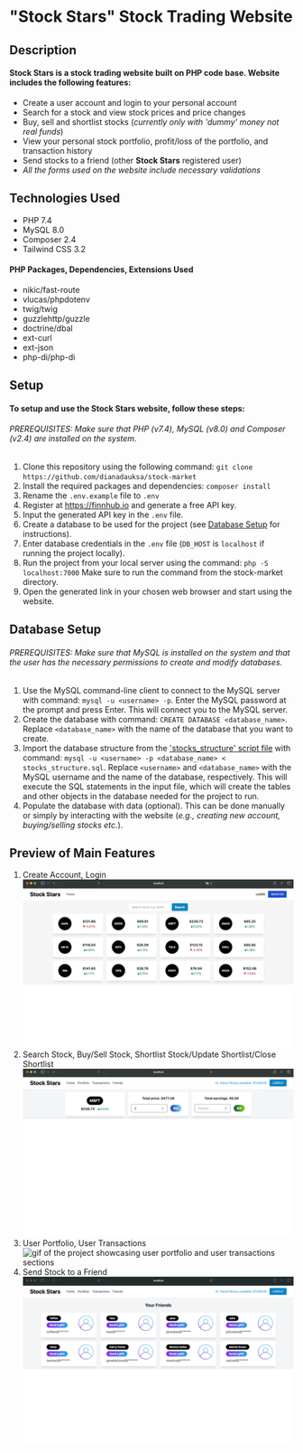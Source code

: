 # "Stock Stars" Stock Trading Website

## Description

#### Stock Stars is a stock trading website built on PHP code base. Website includes the following features:

* Create a user account and login to your personal account
* Search for a stock and view stock prices and price changes
* Buy, sell and shortlist stocks (*currently only with 'dummy' money not real funds*)
* View your personal stock portfolio, profit/loss of the portfolio, and transaction history
* Send stocks to a friend (other **Stock Stars** registered user)
* *All the forms used on the website include necessary validations*

## Technologies Used

* PHP 7.4
* MySQL 8.0
* Composer 2.4
* Tailwind CSS 3.2

#### PHP Packages, Dependencies, Extensions Used

* nikic/fast-route
* vlucas/phpdotenv
* twig/twig
* guzzlehttp/guzzle
* doctrine/dbal
* ext-curl
* ext-json
* php-di/php-di

## Setup

#### To setup and use the Stock Stars website, follow these steps:

###### PREREQUISITES: Make sure that PHP (v7.4), MySQL (v8.0) and Composer (v2.4) are installed on the system.
1. Clone this repository using the following command: `git clone https://github.com/dianadauksa/stock-market`
2. Install the required packages and dependencies: `composer install`
3. Rename the `.env.example` file to `.env`
4. Register at https://finnhub.io and generate a free API key.
5. Input the generated API key in the `.env` file.
6. Create a database to be used for the project (see [Database Setup](https://github.com/dianadauksa/stock-market/new/main?readme=1#database-setup-db-setup) for instructions).
7. Enter database credentials in the `.env` file (`DB_HOST` is `localhost` if running the project locally).
8. Run the project from your local server using the command: `php -S localhost:7000` Make sure to run the command from the stock-market directory.
9. Open the generated link in your chosen web browser and start using the website.

## Database Setup

###### PREREQUISITES: Make sure that MySQL is installed on the system and that the user has the necessary permissions to create and modify databases.
1. Use the MySQL command-line client to connect to the MySQL server with command: `mysql -u <username> -p`.
Enter the MySQL password at the prompt and press Enter. This will connect you to the MySQL server.
2. Create the database with command: `CREATE DATABASE <database_name>`.
Replace `<database_name>` with the name of the database that you want to create.
3. Import the database structure from the ['stocks_structure' script file](stocks_structure.sql) with command: `mysql -u <username> -p <database_name> < stocks_structure.sql`.
Replace `<username>` and `<database_name>` with the MySQL username and the name of the database, respectively.
This will execute the SQL statements in the input file, which will create the tables and other objects in the database needed for the project to run.
4. Populate the database with data (optional). This can be done manually or simply by interacting with the website (*e.g., creating new account, buying/selling stocks etc.*).

## Preview of Main Features

1) Create Account, Login
![gif of the project for creating a user account and loggin into an account](demos/register_login.gif)
2) Search Stock, Buy/Sell Stock, Shortlist Stock/Update Shortlist/Close Shortlist
![gif of the project for searching a stock, buying/selling/shortlisting the stock](demos/buy_sell_shortlist.gif)
3) User Portfolio, User Transactions
![gif of the project showcasing user portfolio and user transactions sections](demos/portfolio_transactions.gif)
4) Send Stock to a Friend 
![gif of the project for sending a stock to friend](demos/send_to_friend.gif)
